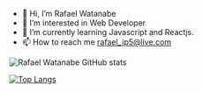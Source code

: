 - 👋 Hi, I’m Rafael Watanabe
- 👀 I’m interested in Web Developer
- 🌱 I’m currently learning Javascript and Reactjs.
- 📫 How to reach me rafael_jp5@live.com

![Rafael Watanabe GitHub stats](https://github-readme-stats.vercel.app/api?username=RafaelWatanabe94&theme=dark&show_icons=true)

[![Top Langs](https://github-readme-stats.vercel.app/api/top-langs/?username=RafaelWatanabe94&langs_count=8)](https://github.com/RafaelWatanabe94/github-readme-stats)

<!---
RafaelWatanabe94/RafaelWatanabe94 is a ✨ special ✨ repository because its `README.md` (this file) appears on your GitHub profile.
You can click the Preview link to take a look at your changes.
--->
